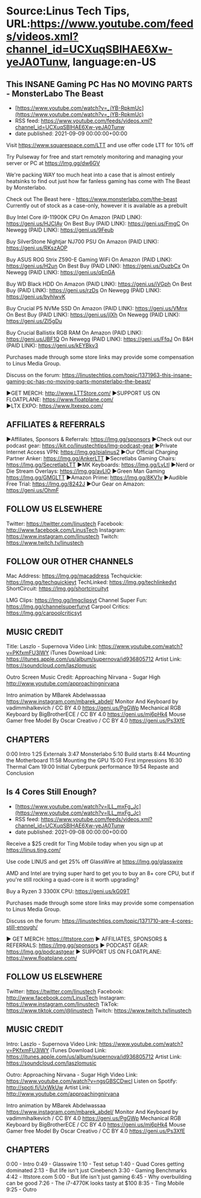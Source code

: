 # Source:Linus Tech Tips, URL:https://www.youtube.com/feeds/videos.xml?channel_id=UCXuqSBlHAE6Xw-yeJA0Tunw, language:en-US

## This INSANE Gaming PC Has NO MOVING PARTS - MonsterLabo The Beast
 - [https://www.youtube.com/watch?v=_jYB-RpkmUc](https://www.youtube.com/watch?v=_jYB-RpkmUc)
 - RSS feed: https://www.youtube.com/feeds/videos.xml?channel_id=UCXuqSBlHAE6Xw-yeJA0Tunw
 - date published: 2021-09-09 00:00:00+00:00

Visit https://www.squarespace.com/LTT and use offer code LTT for 10% off

Try Pulseway for free and start remotely monitoring and managing your server or PC at https://lmg.gg/dw6GV

We're packing WAY too much heat into a case that is almost entirely heatsinks to find out just how far fanless gaming has come with The Beast by Monsterlabo.

Check out The Beast here - https://www.monsterlabo.com/the-beast
Currently out of stock as a case-only, however it is available as a prebuilt

Buy Intel Core i9-11900K CPU
On Amazon (PAID LINK): https://geni.us/HJCIAy
On Best Buy (PAID LINK): https://geni.us/FmgC
On Newegg (PAID LINK): https://geni.us/9Feub

Buy SilverStone Nightjar NJ700 PSU
On Amazon (PAID LINK): https://geni.us/RKszAOP

Buy ASUS ROG Strix Z590-E Gaming WiFi
On Amazon (PAID LINK): https://geni.us/H2un
On Best Buy (PAID LINK): https://geni.us/OuzbCx
On Newegg (PAID LINK): https://geni.us/qEnGA

Buy WD Black HDD
On Amazon (PAID LINK): https://geni.us/iVGph
On Best Buy (PAID LINK): https://geni.us/rzDs
On Newegg (PAID LINK): https://geni.us/byhlwvK

Buy Crucial P5 NVMe SSD
On Amazon (PAID LINK): https://geni.us/VMnx
On Best Buy (PAID LINK): https://geni.us/jIXh
On Newegg (PAID LINK): https://geni.us/ZI5gDu

Buy Crucial Ballistix RGB RAM
On Amazon (PAID LINK): https://geni.us/JBF1Q
On Newegg (PAID LINK): https://geni.us/FfqJ
On B&H (PAID LINK): https://geni.us/kEYBkv3

Purchases made through some store links may provide some compensation to Linus Media Group.

Discuss on the forum: https://linustechtips.com/topic/1371963-this-insane-gaming-pc-has-no-moving-parts-monsterlabo-the-beast/

►GET MERCH: http://www.LTTStore.com/
►SUPPORT US ON FLOATPLANE: https://www.floatplane.com/  
►LTX EXPO: https://www.ltxexpo.com/   

AFFILIATES & REFERRALS
---------------------------------------------------
►Affiliates, Sponsors & Referrals: https://lmg.gg/sponsors
►Check out our podcast gear: https://kit.co/linustechtips/lmg-podcast-gear
►Private Internet Access VPN: https://lmg.gg/pialinus2
►Our Official Charging Partner Anker: https://lmg.gg/AnkerLTT
►Secretlabs Gaming Chairs: https://lmg.gg/SecretlabLTT
►MK Keyboards: https://lmg.gg/LyLtl
►Nerd or Die Stream Overlays: https://lmg.gg/avLlO
►Green Man Gaming https://lmg.gg/GMGLTT
►Amazon Prime: https://lmg.gg/8KV1v
►Audible Free Trial: https://lmg.gg/8242J
►Our Gear on Amazon: https://geni.us/OhmF

FOLLOW US ELSEWHERE
---------------------------------------------------  
Twitter: https://twitter.com/linustech
Facebook: http://www.facebook.com/LinusTech
Instagram: https://www.instagram.com/linustech
Twitch: https://www.twitch.tv/linustech

FOLLOW OUR OTHER CHANNELS
---------------------------------------------------  
Mac Address: https://lmg.gg/macaddress
Techquickie: https://lmg.gg/techquickieyt
TechLinked: https://lmg.gg/techlinkedyt
ShortCircuit: https://lmg.gg/shortcircuityt

LMG Clips: https://lmg.gg/lmgclipsyt
Channel Super Fun: https://lmg.gg/channelsuperfunyt
Carpool Critics: https://lmg.gg/carpoolcriticsyt

MUSIC CREDIT
---------------------------------------------------  
Title: Laszlo - Supernova
Video Link: https://www.youtube.com/watch?v=PKfxmFU3lWY
iTunes Download Link: https://itunes.apple.com/us/album/supernova/id936805712
Artist Link: https://soundcloud.com/laszlomusic

Outro Screen Music Credit: Approaching Nirvana - Sugar High http://www.youtube.com/approachingnirvana

Intro animation by MBarek Abdelwassaa https://www.instagram.com/mbarek_abdel/
Monitor And Keyboard by vadimmihalkevich / CC BY 4.0  https://geni.us/PgGWp
Mechanical RGB Keyboard by BigBrotherECE / CC BY 4.0 https://geni.us/mj6pHk4
Mouse Gamer free Model By Oscar Creativo / CC BY 4.0 https://geni.us/Ps3XfE

CHAPTERS
---------------------------------------------------  
0:00 Intro
1:25 Externals 
3:47 Monsterlabo
5:10 Build starts 
8:44 Mounting the Motherboard
11:58 Mounting the GPU
15:00 First impressions 
16:30 Thermal Cam
19:00 Initial Cyberpunk performance
19:54 Repaste and Conclusion

## Is 4 Cores Still Enough?
 - [https://www.youtube.com/watch?v=lLL_mxFg_Jc](https://www.youtube.com/watch?v=lLL_mxFg_Jc)
 - RSS feed: https://www.youtube.com/feeds/videos.xml?channel_id=UCXuqSBlHAE6Xw-yeJA0Tunw
 - date published: 2021-09-08 00:00:00+00:00

Receive a $25 credit for Ting Mobile today when you sign up at https://linus.ting.com/

Use code LINUS and get 25% off GlassWire at https://lmg.gg/glasswire

AMD and Intel are trying super hard to get you to buy an 8+ core CPU, but if you're still rocking a quad-core is it worth upgrading?


Buy a Ryzen 3 3300X CPU: https://geni.us/kG09T

Purchases made through some store links may provide some compensation to Linus Media Group.

Discuss on the forum: https://linustechtips.com/topic/1371710-are-4-cores-still-enough/

► GET MERCH: https://lttstore.com
► AFFILIATES, SPONSORS & REFERRALS: https://lmg.gg/sponsors
► PODCAST GEAR: https://lmg.gg/podcastgear
► SUPPORT US ON FLOATPLANE: https://www.floatplane.com/

FOLLOW US ELSEWHERE
---------------------------------------------------  
Twitter: https://twitter.com/linustech
Facebook: http://www.facebook.com/LinusTech
Instagram: https://www.instagram.com/linustech
TikTok: https://www.tiktok.com/@linustech
Twitch: https://www.twitch.tv/linustech

MUSIC CREDIT
---------------------------------------------------
Intro: Laszlo - Supernova
Video Link: https://www.youtube.com/watch?v=PKfxmFU3lWY
iTunes Download Link: https://itunes.apple.com/us/album/supernova/id936805712
Artist Link: https://soundcloud.com/laszlomusic

Outro: Approaching Nirvana - Sugar High
Video Link: https://www.youtube.com/watch?v=ngsGBSCDwcI
Listen on Spotify: http://spoti.fi/UxWkUw
Artist Link: http://www.youtube.com/approachingnirvana

Intro animation by MBarek Abdelwassaa https://www.instagram.com/mbarek_abdel/
Monitor And Keyboard by vadimmihalkevich / CC BY 4.0  https://geni.us/PgGWp
Mechanical RGB Keyboard by BigBrotherECE / CC BY 4.0 https://geni.us/mj6pHk4
Mouse Gamer free Model By Oscar Creativo / CC BY 4.0 https://geni.us/Ps3XfE

CHAPTERS
---------------------------------------------------  
0:00 - Intro
0:49 - Glasswire
1:10 - Test setup
1:40 - Quad Cores getting dominated
2:13 - But life isn't just Cinebench
3:30 - Gaming Benchmarks
4:42 - lttstore.com
5:00 - But life isn't just gaming
6:45 - Why overbuilding can be good
7:26 - The i7-4770K looks tasty at $100
8:35 - Ting Mobile
9:25 - Outro

